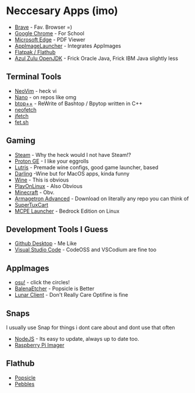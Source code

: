 # Neccesary Apps (imo)

 - [Brave](https://brave.com/linux/#release-channel-installation/) - Fav. Browser =)
 - [Google Chrome](https://www.google.com/chrome/) - For School
 - [Microsoft Edge](https://www.microsoft.com/en-us/edge) - PDF Viewer
 - [AppImageLauncher](https://github.com/TheAssassin/AppImageLauncher/releases) - Integrates AppImages
 - [Flatpak / Flathub](https://flatpak.org)
 - [Azul Zulu OpenJDK](https://www.azul.com/downloads/?package=jdk) - Frick Oracle Java, Frick IBM Java slightly less

## Terminal Tools
 - [NeoVim](https://github.com/neovim/neovim) - heck vi
 - [Nano](https://www.nano-editor.org/) - on repos like omg
 - [btop++](https://github.com/aristocratos/btop) - ReWrite of Bashtop / Bpytop written in C++
 - [neofetch](https://github.com/dylanaraps/neofetch)
 - [jfetch](https://github.com/Jimmysit0/jfetch)
 - [fet.sh](https://github.com/6gk/fet.sh)

## Gaming
 - [Steam](https://store.steampowered.com/about/) - Why the heck would I not have Steam!?
 - [Proton GE](https://github.com/GloriousEggroll/proton-ge-custom) - I like your eggrolls
 - [Lutris](https://lutris.net/downloads) - Premade wine configs, good game launcher, based
 - [Darling](https://www.darlinghq.org/) -Wine but for MacOS apps, kinda funny
 - [Wine](https://www.winehq.org/) - This is obvious
 - [PlayOnLinux](https://www.playonlinux.com/en/download.html) - Also Obvious
 - [Minecraft](https://minecraft.net/en-us/download/) - Obv.
 - [Armagetron Advanced](http://www.armagetronad.org/) - Download on literally any repo you can think of
 - [SuperTuxCart](https://supertuxkart.net/Main_Page)
 - [MCPE Launcher](https://github.com/ChristopherHX/linux-packaging-scripts/releases/tag/v0.3.2-682) - Bedrock Edition on Linux

## Development Tools I Guess
 - [Github Desktop](https://github.com/shiftkey/Desktop/releases/) - Me Like
 - [Visual Studio Code](https://code.visualstudio.com/) - CodeOSS and VSCodium are fine too

 ## AppImages
 - [osu!](https://github.com/ppy/osu/) - click the circles!
 - [BalenaEtcher](https://etcher.io) - Popsicle is Better
 - [Lunar Client](https://lunarclient.com/download) - Don't Really Care Optifine is fine

 ## Snaps
 I usually use Snap for things i dont care about and dont use that often
  - [NodeJS](https://snapcraft.io/node) - Its easy to update, always up to date too.
  - [Raspberry Pi Imager](https://snapcraft.io/rpi-imager)

## Flathub
 - [Popsicle](https://flathub.org/apps/details/com.system76.Popsicle)
 - [Pebbles](https://flathub.org/apps/details/com.github.subhadeepjasu.pebbles)


